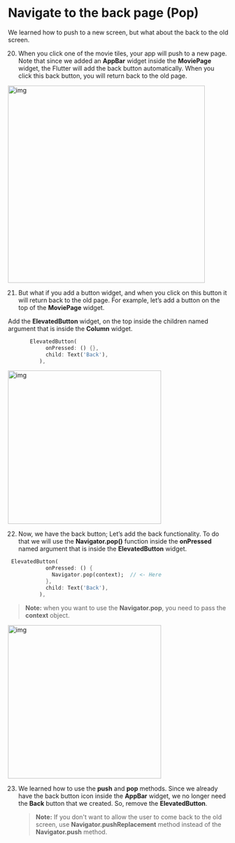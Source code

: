 # Navigate to the back page (Pop)

We learned how to push to a new screen, but what about the back to the old screen.



20. When you click one of the movie tiles, your app will push to a new page. Note that since we added an **AppBar** widget inside the **MoviePage** widget, the Flutter will add the back button automatically. When you click this back button, you will return back to the old page.

<img src="https://lh6.googleusercontent.com/8DhgjyGFDGdrT1QbvaXbonlf7UF8fddcgQjnk_uKI-QyLJ8SbyKUir7x6YNgIQLNj6RPlAW6d29iePurGUr9xftDrEPOFnDrJxZ8NOpVE7PfnfRnGPGH_5TMtTb44d9ilkys6vmU" alt="img" width="450" />





21. But what if you add a button widget, and when you click on this button it will return back to the old page. For example, let’s add a button on the top of the **MoviePage** widget. 



Add the **ElevatedButton** widget, on the top inside the children named argument that is inside the **Column** widget.

```dart
       ElevatedButton(
            onPressed: () {},
            child: Text('Back'),
          ),
```

<img src="https://lh4.googleusercontent.com/iBqjFINtkOlHAmFBySpRFPEkrZPREwS5bcZpUIzMkQhYX8b5IHVPIGgvjmw5oDWQeyYPa8uxo88dr6zepr7pUZ1Mj14ah1nynKmII38KYxUd0B1clLCU8yKQxxl9Vr2DgI_KaNui" alt="img" width="350" />



22. Now, we have the back button; Let’s add the back functionality. To do that we will use the **Navigator.pop()** function inside the **onPressed** named argument that is inside the **ElevatedButton** widget.

```dart
 ElevatedButton(
            onPressed: () {
              Navigator.pop(context);  // <- Here
            },
            child: Text('Back'),
          ),
```

> **Note:** when you want to use the **Navigator.pop**, you need to pass the **context** object.

<img src="https://lh5.googleusercontent.com/-vreHJxhDkJBXM6gxRQPJqw4pV7rlVL4Pp_n2_6pelNbcDqVyrg80mwBUxswO0-cPeYYNWbqR9REp4cT8hMhF6BQbx-hziSuzgtURx_1hcIi0jFMYGUM5bW-S6zMzGOEDeV-UpYU" alt="img" width="350" />





23. We learned how to use the **push** and **pop** methods. Since we already have the back button icon inside the **AppBar** widget, we no longer need the **Back** button that we created. So, remove the **ElevatedButton**.

    > **Note:** If you don't want to allow the user to come back to the old screen, use **Navigator.pushReplacement** method instead of the **Navigator.push** method. 



























